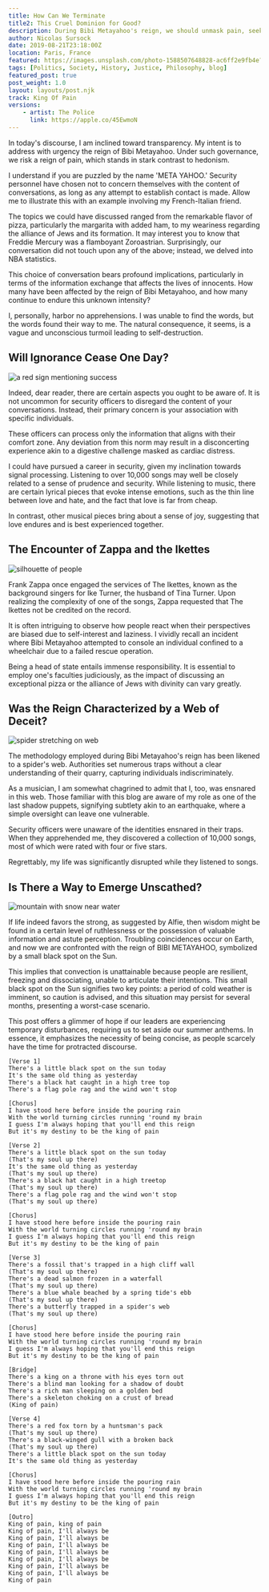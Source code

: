 ```yaml
---
title: How Can We Terminate  
title2: This Cruel Dominion for Good?
description: During Bibi Metayahoo's reign, we should unmask pain, seek hope, and question the unknown. Join the journey to discover the truth together.
author: Nicolas Sursock
date: 2019-08-21T23:18:00Z
location: Paris, France
featured: https://images.unsplash.com/photo-1588507648828-ac6ff2e9fb4e?auto=format&fit=crop&ixlib=rb-4.0.3&ixid=M3wxMjA3fDB8MHxwaG90by1wYWdlfHx8fGVufDB8fHx8fA%3D%3D
tags: [Politics, Society, History, Justice, Philosophy, blog]
featured_post: true
post_weight: 1.0
layout: layouts/post.njk
track: King Of Pain
versions:
    - artist: The Police
      link: https://apple.co/45EwmoN
---
```


In today's discourse, I am inclined toward transparency. My intent is to address with urgency the reign of Bibi Metayahoo. Under such governance, we risk a reign of pain, which stands in stark contrast to hedonism.

I understand if you are puzzled by the name 'META YAHOO.' Security personnel have chosen not to concern themselves with the content of conversations, as long as any attempt to establish contact is made. Allow me to illustrate this with an example involving my French-Italian friend. 

The topics we could have discussed ranged from the remarkable flavor of pizza, particularly the margarita with added ham, to my weariness regarding the alliance of Jews and its formation. It may interest you to know that Freddie Mercury was a flamboyant Zoroastrian. Surprisingly, our conversation did not touch upon any of the above; instead, we delved into NBA statistics. 

This choice of conversation bears profound implications, particularly in terms of the information exchange that affects the lives of innocents. How many have been affected by the reign of Bibi Metayahoo, and how many continue to endure this unknown intensity?

I, personally, harbor no apprehensions. I was unable to find the words, but the words found their way to me. The natural consequence, it seems, is a vague and unconscious turmoil leading to self-destruction.

## Will Ignorance Cease One Day?

<aside class="md:-mr-56 md:float-right w-full md:w-2/3 md:px-8">
  <img x-intersect.once.ratio-0="$el.src = $el.dataset.src" class="rounded-lg" alt="a red sign mentioning success" data-src="https://images.unsplash.com/photo-1654863793176-d290d2d18db4?auto=format&fit=crop&q=80&ixlib=rb-4.0.3&ixid=M3wxMjA3fDB8MHxwaG90by1wYWdlfHx8fGVufDB8fHx8fA%3D%3D&w=800&h=600">
</aside>

Indeed, dear reader, there are certain aspects you ought to be aware of. It is not uncommon for security officers to disregard the content of your conversations. Instead, their primary concern is your association with specific individuals. 

These officers can process only the information that aligns with their comfort zone. Any deviation from this norm may result in a disconcerting experience akin to a digestive challenge masked as cardiac distress.

I could have pursued a career in security, given my inclination towards signal processing. Listening to over 10,000 songs may well be closely related to a sense of prudence and security. While listening to music, there are certain lyrical pieces that evoke intense emotions, such as the thin line between love and hate, and the fact that love is far from cheap. 

In contrast, other musical pieces bring about a sense of joy, suggesting that love endures and is best experienced together.

## The Encounter of Zappa and the Ikettes

<aside class="md:-ml-56 md:float-left w-full md:w-2/3 md:px-8">
  <img x-intersect.once.ratio-0="$el.src = $el.dataset.src" class="rounded-lg" alt="silhouette of people" data-src="https://images.unsplash.com/photo-1506499254543-b362909bf3b8?auto=format&fit=crop&q=80&ixlib=rb-4.0.3&ixid=M3wxMjA3fDB8MHxwaG90by1wYWdlfHx8fGVufDB8fHx8fA%3D%3D&w=800&h=600">
</aside>

Frank Zappa once engaged the services of The Ikettes, known as the background singers for Ike Turner, the husband of Tina Turner. Upon realizing the complexity of one of the songs, Zappa requested that The Ikettes not be credited on the record. 

It is often intriguing to observe how people react when their perspectives are biased due to self-interest and laziness. I vividly recall an incident where Bibi Metayahoo attempted to console an individual confined to a wheelchair due to a failed rescue operation.

Being a head of state entails immense responsibility. It is essential to employ one's faculties judiciously, as the impact of discussing an exceptional pizza or the alliance of Jews with divinity can vary greatly.

## Was the Reign Characterized by a Web of Deceit?

<aside class="md:-mr-56 md:float-right w-full md:w-2/3 md:px-8">
  <img x-intersect.once.ratio-0="$el.src = $el.dataset.src" class="rounded-lg" alt="spider stretching on web" data-src="https://images.unsplash.com/photo-1517930985110-456322810196?auto=format&fit=crop&q=80&ixlib=rb-4.0.3&ixid=M3wxMjA3fDB8MHxwaG90by1wYWdlfHx8fGVufDB8fHx8fA%3D%3D&w=800&h=600">
</aside>

The methodology employed during Bibi Metayahoo's reign has been likened to a spider's web. Authorities set numerous traps without a clear understanding of their quarry, capturing individuals indiscriminately. 

As a musician, I am somewhat chagrined to admit that I, too, was ensnared in this web. Those familiar with this blog are aware of my role as one of the last shadow puppets, signifying subtlety akin to an earthquake, where a simple oversight can leave one vulnerable. 

Security officers were unaware of the identities ensnared in their traps. When they apprehended me, they discovered a collection of 10,000 songs, most of which were rated with four or five stars. 

Regrettably, my life was significantly disrupted while they listened to songs.

## Is There a Way to Emerge Unscathed?

<aside class="md:-ml-56 md:float-left w-full md:w-2/3 md:px-8">
  <img x-intersect.once.ratio-0="$el.src = $el.dataset.src" class="rounded-lg" alt="mountain with snow near water" data-src="https://images.unsplash.com/photo-1535752385016-16aa049b6a8d?auto=format&fit=crop&q=80&ixlib=rb-4.0.3&ixid=M3wxMjA3fDB8MHxwaG90by1wYWdlfHx8fGVufDB8fHx8fA%3D%3D&w=800&h=600">
</aside>

If life indeed favors the strong, as suggested by Alfie, then wisdom might be found in a certain level of ruthlessness or the possession of valuable information and astute perception. Troubling coincidences occur on Earth, and now we are confronted with the reign of BIBI METAYAHOO, symbolized by a small black spot on the Sun. 

This implies that convection is unattainable because people are resilient, freezing and dissociating, unable to articulate their intentions. This small black spot on the Sun signifies two key points: a period of cold weather is imminent, so caution is advised, and this situation may persist for several months, presenting a worst-case scenario.

This post offers a glimmer of hope if our leaders are experiencing temporary disturbances, requiring us to set aside our summer anthems. In essence, it emphasizes the necessity of being concise, as people scarcely have the time for protracted discourse.

```
[Verse 1]
There's a little black spot on the sun today
It's the same old thing as yesterday
There's a black hat caught in a high tree top
There's a flag pole rag and the wind won't stop

[Chorus]
I have stood here before inside the pouring rain
With the world turning circles running 'round my brain
I guess I'm always hoping that you'll end this reign
But it's my destiny to be the king of pain

[Verse 2]
There's a little black spot on the sun today
(That's my soul up there)
It's the same old thing as yesterday
(That's my soul up there)
There's a black hat caught in a high treetop
(That's my soul up there)
There's a flag pole rag and the wind won't stop
(That's my soul up there)

[Chorus]
I have stood here before inside the pouring rain
With the world turning circles running 'round my brain
I guess I'm always hoping that you'll end this reign
But it's my destiny to be the king of pain

[Verse 3]
There's a fossil that's trapped in a high cliff wall
(That's my soul up there)
There's a dead salmon frozen in a waterfall
(That's my soul up there)
There's a blue whale beached by a spring tide's ebb
(That's my soul up there)
There's a butterfly trapped in a spider's web
(That's my soul up there)

[Chorus]
I have stood here before inside the pouring rain
With the world turning circles running 'round my brain
I guess I'm always hoping that you'll end this reign
But it's my destiny to be the king of pain

[Bridge]
There's a king on a throne with his eyes torn out
There's a blind man looking for a shadow of doubt
There's a rich man sleeping on a golden bed
There's a skeleton choking on a crust of bread
(King of pain)

[Verse 4]
There's a red fox torn by a huntsman's pack
(That's my soul up there)
There's a black-winged gull with a broken back
(That's my soul up there)
There's a little black spot on the sun today
It's the same old thing as yesterday

[Chorus]
I have stood here before inside the pouring rain
With the world turning circles running 'round my brain
I guess I'm always hoping that you'll end this reign
But it's my destiny to be the king of pain

[Outro]
King of pain, king of pain
King of pain, I'll always be
King of pain, I'll always be
King of pain, I'll always be
King of pain, I'll always be
King of pain, I'll always be
King of pain, I'll always be
King of pain, I'll always be
King of pain
```
